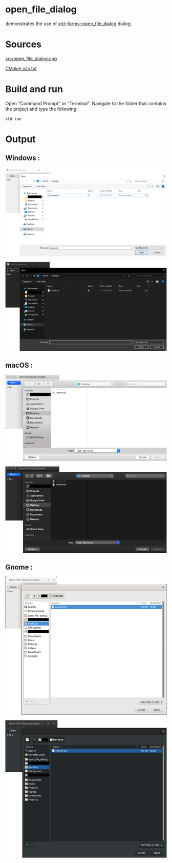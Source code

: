 # open_file_dialog

demonstrates the use of [xtd::forms::open_file_dialog](../../../src/xtd_forms/include/xtd/forms/open_file_dialog.hpp) dialog.

# Sources

[src/open_file_dialog.cpp](src/open_file_dialog.cpp)

[CMakeLists.txt](CMakeLists.txt)

# Build and run

Open "Command Prompt" or "Terminal". Navigate to the folder that contains the project and type the following:

```shell
xtd run
```

# Output

## Windows :

![Screenshot](../../../docs/pictures/examples/open_file_dialog_w.png)

![Screenshot](../../../docs/pictures/examples/open_file_dialog_wd.png)

## macOS :

![Screenshot](../../../docs/pictures/examples/open_file_dialog_m.png)

![Screenshot](../../../docs/pictures/examples/open_file_dialog_md.png)

## Gnome :

![Screenshot](../../../docs/pictures/examples/open_file_dialog_g.png)

![Screenshot](../../../docs/pictures/examples/open_file_dialog_gd.png)
